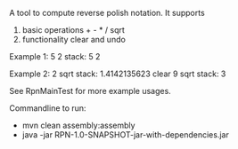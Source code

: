 A tool to compute reverse polish notation. It supports
1) basic operations + - * / sqrt
2) functionality clear and undo 

Example 1:
5 2
stack: 5 2

Example 2:
2 sqrt
stack: 1.4142135623
clear 9 sqrt
stack: 3

See RpnMainTest for more example usages.

Commandline to run:
- mvn clean assembly:assembly
- java -jar RPN-1.0-SNAPSHOT-jar-with-dependencies.jar
